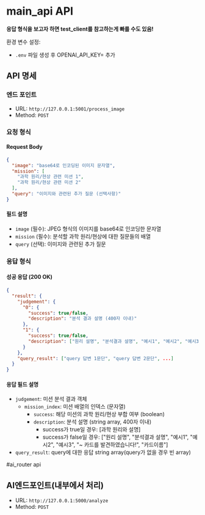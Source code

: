 # main_api API
**응답 형식을 보고자 하면 test_client를 참고하는게 빠를 수도 있음!**

환경 변수 설정:
- `.env` 파일 생성 후 OPENAI_API_KEY= 추가
## API 명세

### 엔드 포인트
- URL: `http://127.0.0.1:5001/process_image`
- Method: `POST`


### 요청 형식
#### Request Body
```json
{
  "image": "base64로 인코딩된 이미지 문자열",
  "mission": [
    "과학 원리/현상 관련 미션 1",
    "과학 원리/현상 관련 미션 2"
  ],
  "query": "이미지와 관련된 추가 질문 (선택사항)"
}
```

#### 필드 설명
- `image` (필수): JPEG 형식의 이미지를 base64로 인코딩한 문자열
- `mission` (필수): 분석할 과학 원리/현상에 대한 질문들의 배열
- `query` (선택): 이미지와 관련된 추가 질문

### 응답 형식
#### 성공 응답 (200 OK)
```json
{
  "result": {
    "judgement": {
      "0": {
        "success": true/false,
        "description": "분석 결과 설명 (400자 이내)"
      },
      "1": {
        "success": true/false,
        "description": ["원리 설명", "분석결과 설명", "예시1", "예시2", "예시3", "~ 카드를 발견하였습니다!","카드이름"]
      }
    },
    "query_result": ["query 답변 1문단", "query 답변 2문단", ...]
  }
}
```

#### 응답 필드 설명
- `judgement`: 미션 분석 결과 객체
  - `mission_index`: 미션 배열의 인덱스 (문자열)
    - `success`: 해당 미션의 과학 원리/현상 부합 여부 (boolean)
    - `description`: 분석 설명 (string array, 400자 이내)
      - success가 true일 경우: [과학 원리와 설명]
      - success가 false일 경우: ["원리 설명", "분석결과 설명", "예시1", "예시2", "예시3", "~ 카드를 발견하였습니다!", "카드이름"]
- `query_result`: query에 대한 응답 string array(query가 없을 경우 빈 array)

#ai_router api
## AI엔드포인트(내부에서 처리)
- URL: `http://127.0.0.1:5000/analyze`
- Method: `POST`
